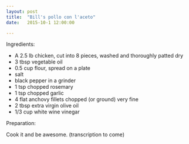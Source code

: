 ```yaml
---
layout: post
title:  "Bill's pollo con l'aceto"
date:   2015-10-1 12:00:00

---
```


Ingredients:

* A 2.5 lb chicken, cut into 8 pieces, washed and thoroughly patted dry
* 3 tbsp vegetable oil
* 0.5 cup flour, spread on a plate
* salt
* black pepper in a grinder
* 1 tsp chopped rosemary
* 1 tsp chopped garlic
* 4 flat anchovy fillets chopped (or ground) very fine
* 2 tbsp extra virgin olive oil
* 1/3 cup white wine vinegar

Preparation:

Cook it and be awesome. (transcription to come)